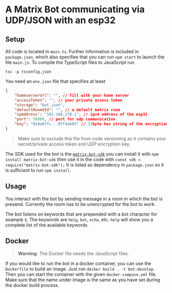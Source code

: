# A Matrix Bot communicating via UDP/JSON with an esp32

## Setup
All code is located in `main.ts`. Further information is included 
in `package.json`, which also specifies that you can run `npm start` 
to launch the file `main.js`. To compile the TypeScript files to 
JavaScript run
```
tsc -p tsconfig.json
```

You need an `env.json` file that specifies at least
```json
{
    "homeserverUrl": "", // fill with your home server
    "accessToken": "", // your private access token
    "storage": "bot.json",
    "defaultRoomdId": "", // a default matrix room
    "ipAddress": "192.168.178.1", // ipv4 address of the esp32
    "port": 50000, // port for udp communication
    "key": "014a07fc...97f4a683" // 32byte hex string of the encryption key
}
```
> Make sure to exclude this file from code versioning as it contains your secret/private access token and UDP encryption key.

The SDK used for the bot is the [`matrix-bot-sdk`](https://github.com/turt2live/matrix-bot-sdk) you can install it with `npm install matrix-bot-sdk` then use it in the code with `const sdk = require("matrix-bot-sdk");` It is listed as dependency in `package.json` so it is sufficient to run `npm install`. 

## Usage
You interact with the bot by sending message in a room in which the bot is presend. Currently the room has to be unencrypted for the bot to work.  

The bot listens on keywords that are prepended with a bot character for example `$`. The keywords are `help`, `bot`, `echo`, etc. `help` will show you a complete list of the available keywords.

## Docker
> **Warning:** The Docker file needs the JavaScript files.

If you would like to run the bot in a docker container, you can use the `Dockerfile` to build an image. Just run `docker build . -t bot:develop`. Then you can start the container with the given `docker-compose.yml` file. Make sure that the name under image is the same as you have set during the docker build process.
